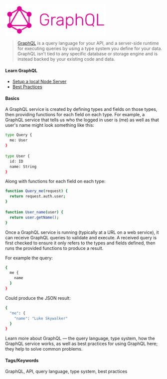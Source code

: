![Cannastore](./docs/media/graphql_logo.png)

> [GraphQL](https://graphql.org) is a query language for your API, and a server-side runtime for executing queries by using a type system you define for your data. GraphQL isn't tied to any specific database or storage engine and is instead backed by your existing code and data.

#### Learn GraphQL

- [Setup a local Node Server](./docs/Node_Server.md)
- [Best Practices](./docs/Best_Practices.md)

#### Basics

A GraphQL service is created by defining types and fields on those types, then providing functions for each field on each type. For example, a GraphQL service that tells us who the logged in user is (me) as well as that user's name might look something like this:

```bash
type Query {
  me: User
}
 
type User {
  id: ID
  name: String
}
```

Along with functions for each field on each type:

```bash
function Query_me(request) {
  return request.auth.user;
}
 
function User_name(user) {
  return user.getName();
}
```

Once a GraphQL service is running (typically at a URL on a web service), it can receive GraphQL queries to validate and execute. A received query is first checked to ensure it only refers to the types and fields defined, then runs the provided functions to produce a result.

For example the query:

```bash
{
  me {
    name
  }
}
```

Could produce the JSON result:

```bash
{
  "me": {
    "name": "Luke Skywalker"
  }
}
```

Learn more about GraphQL — the query language, type system, how the GraphQL service works, as well as best practices for using GraphQL here; they help to solve common problems.

#### Tags/Keywords

GraphQL, API, query language, type system, best practices
